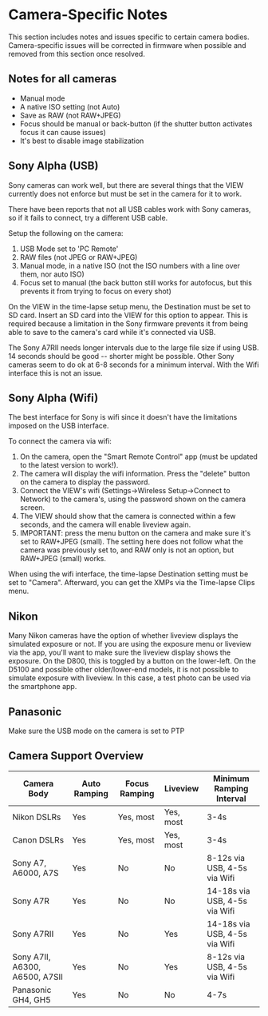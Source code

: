 # Camera-Specific Notes

This section includes notes and issues specific to certain camera bodies.  Camera-specific issues will be corrected in firmware when possible and removed from this section once resolved.

## Notes for all cameras

* Manual mode
* A native ISO setting (not Auto)
* Save as RAW (not RAW+JPEG)
* Focus should be manual or back-button (if the shutter button activates focus it can cause issues)
* It's best to disable image stabilization

## Sony Alpha (USB)

Sony cameras can work well, but there are several things that the VIEW currently does not enforce but must be set in the camera for it to work.

There have been reports that not all USB cables work with Sony cameras, so if it fails to connect, try a different USB cable.

Setup the following on the camera:

1. USB Mode set to 'PC Remote'
2. RAW files (not JPEG or RAW+JPEG)
3. Manual mode, in a native ISO (not the ISO numbers with a line over them, nor auto ISO)
4. Focus set to manual (the back button still works for autofocus, but this prevents it from trying to focus on every shot)

On the VIEW in the time-lapse setup menu, the Destination must be set to SD card.  Insert an SD card into the VIEW for this option to appear.  This is required because a limitation in the Sony firmware prevents it from being able to save to the camera's card while it's connected via USB.

The Sony A7RII needs longer intervals due to the large file size if using USB.  14 seconds should be good -- shorter might be possible.  Other Sony cameras seem to do ok at 6-8 seconds for a minimum interval.  With the Wifi interface this is not an issue.

## Sony Alpha (Wifi)

The best interface for Sony is wifi since it doesn't have the limitations imposed on the USB interface.

To connect the camera via wifi:

1. On the camera, open the "Smart Remote Control" app (must be updated to the latest version to work!).
2. The camera will display the wifi information.  Press the "delete" button on the camera to display the password.
3. Connect the VIEW's wifi (Settings->Wireless Setup->Connect to Network) to the camera's, using the password shown on the camera screen.
4. The VIEW should show that the camera is connected within a few seconds, and the camera will enable liveview again.
5. IMPORTANT: press the menu button on the camera and make sure it's set to RAW+JPEG (small).  The setting here does not follow what the camera was previously set to, and RAW only is not an option, but RAW+JPEG (small) works.

When using the wifi interface, the time-lapse Destination setting must be set to "Camera".  Afterward, you can get the XMPs via the Time-lapse Clips menu.

## Nikon

Many Nikon cameras have the option of whether liveview displays the simulated exposure or not.  If you are using the exposure menu or liveview via the app, you'll want to make sure the liveview display shows the exposure.  On the D800, this is toggled by a button on the lower-left.  On the D5100 and possible other older/lower-end models, it is not possible to simulate exposure with liveview.  In this case, a test photo can be used via the smartphone app.

## Panasonic

Make sure the USB mode on the camera is set to PTP

## Camera Support Overview

Camera Body | Auto Ramping | Focus Ramping | Liveview | Minimum Ramping Interval
------------|--------------|---------------|----------|----------------- 
Nikon DSLRs | Yes          | Yes, most     | Yes, most| 3-4s
Canon DSLRs | Yes          | Yes, most     | Yes, most| 3-4s
Sony A7, A6000, A7S | Yes   | No            | No       | 8-12s via USB, 4-5s via Wifi
Sony A7R    | Yes          | No            | No       | 14-18s via USB, 4-5s via Wifi
Sony A7RII  | Yes          | No            | Yes      | 14-18s via USB, 4-5s via Wifi
Sony A7II, A6300, A6500, A7SII | Yes   | No            | Yes       | 8-12s via USB, 4-5s via Wifi
Panasonic GH4, GH5 | Yes          | No     | No | 4-7s
